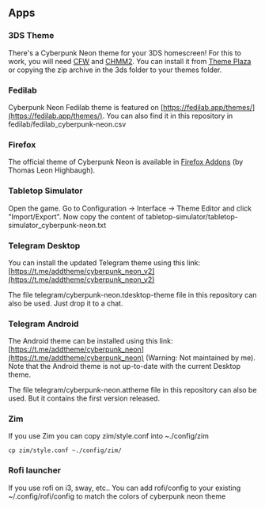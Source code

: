 ## Apps

### 3DS Theme

There's a Cyberpunk Neon theme for your 3DS homescreen! For this to work, you will need [CFW](https://3ds.hacks.guide/) and [CHMM2](https://gbatemp.net/threads/release-chmm2-custom-home-menu-manager-2.397543/).
You can install it from [Theme Plaza](https://themeplaza.eu/item/28458) or copying the zip archive in the 3ds folder to your themes folder.

### Fedilab

Cyberpunk Neon Fedilab theme is featured on [https://fedilab.app/themes/](https://fedilab.app/themes/). You can also find it in this repository in fedilab/fedilab_cyberpunk-neon.csv

### Firefox

The official theme of Cyberpunk Neon is available in [Firefox Addons](https://addons.mozilla.org/es/firefox/addon/cyberpunk-neon/) (by Thomas Leon Highbaugh).

### Tabletop Simulator

Open the game. Go to Configuration -> Interface -> Theme Editor and click "Import/Export". Now copy the content of tabletop-simulator/tabletop-simulator_cyberpunk-neon.txt

### Telegram Desktop

You can install the updated Telegram theme using this link: [https://t.me/addtheme/cyberpunk_neon_v2](https://t.me/addtheme/cyberpunk_neon_v2)

The file telegram/cyberpunk-neon.tdesktop-theme file in this repository can also be used. Just drop it to a chat. 
### Telegram Android

The Android theme can be installed using this link: [https://t.me/addtheme/cyberpunk_neon](https://t.me/addtheme/cyberpunk_neon) (Warning: Not maintained by me). Note that the Android theme is not up-to-date with the current Desktop theme.

The file telegram/cyberpunk-neon.attheme file in this repository can also be used. But it contains the first version released.

### Zim

If you use Zim you can copy zim/style.conf into ~./config/zim

`cp zim/style.conf ~./config/zim/`

### Rofi launcher

If you use rofi on i3, sway, etc.. You can add rofi/config to your existing ~/.config/rofi/config to match the colors of cyberpunk neon theme
